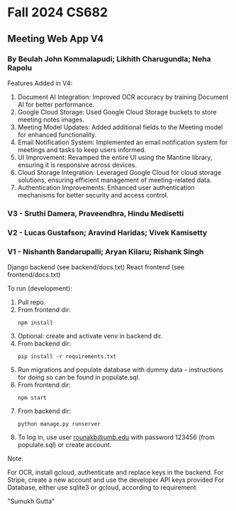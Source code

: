 # Fall 2024 CS682
## Meeting Web App V4
### By Beulah John Kommalapudi; Likhith Charugundla; Neha Rapolu

Features Added in V4:
1. Document AI Integration: Improved OCR accuracy by training Document AI for better performance.
2. Google Cloud Storage: Used Google Cloud Storage buckets to store meeting notes images.
3. Meeting Model Updates: Added additional fields to the Meeting model for enhanced functionality.
4. Email Notification System: Implemented an email notification system for meetings and tasks to keep users informed.
5. UI Improvement: Revamped the entire UI using the Mantine library, ensuring it is responsive across devices.
6. Cloud Storage Integration: Leveraged Google Cloud for cloud storage solutions, ensuring efficient management of meeting-related data.
7. Authentication Improvements: Enhanced user authentication mechanisms for better security and access control.
    
### V3 - Sruthi Damera, Praveendhra, Hindu Medisetti
### V2 - Lucas Gustafson; Aravind Haridas; Vivek Kamisetty
### V1 - Nishanth Bandarupalli; Aryan Kilaru; Rishank Singh

Django backend (see backend/docs.txt)
React frontend (see frontend/docs.txt)

To run (development):

1. Pull repo.
2. From frontend dir:
    ```
    npm install
    ```
3. Optional: create and activate venv in backend dir.
4. From backend dir:
    ```
    pip install -r requirements.txt
    ```
5. Run migrations and populate database with dummy data - instructions for doing so can be found in populate.sql.
6. From frontend dir:
    ```
    npm start
    ```
7. From backend dir:
    ```
    python manage.py runserver
    ```
8. To log in, use user rounakb@umb.edu with password 123456 (from populate.sql) or create account.

Note: 

For OCR, install gcloud, authenticate and replace keys in the backend.
For Stripe, create a new account and use the developer API keys provided
For Database, either use sqlite3 or gcloud, according to requirement



"Sumukh Gutta"